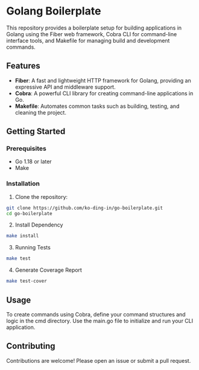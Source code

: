 # Golang Boilerplate

This repository provides a boilerplate setup for building applications in Golang using the Fiber web framework, Cobra CLI for command-line interface tools, and Makefile for managing build and development commands.

## Features

- **Fiber**: A fast and lightweight HTTP framework for Golang, providing an expressive API and middleware support.
- **Cobra**: A powerful CLI library for creating command-line applications in Go.
- **Makefile**: Automates common tasks such as building, testing, and cleaning the project.

## Getting Started

### Prerequisites

- Go 1.18 or later
- Make

### Installation

1. Clone the repository:
```bash
git clone https://github.com/ko-ding-in/go-boilerplate.git
cd go-boilerplate
```
2. Install Dependency
```bash
make install
```
3. Running Tests
```bash
make test
```
4. Generate Coverage Report
```bash
make test-cover
```

## Usage
To create commands using Cobra, define your command structures and logic in the cmd directory. Use the main.go file to initialize and run your CLI application.

## Contributing
Contributions are welcome! Please open an issue or submit a pull request.